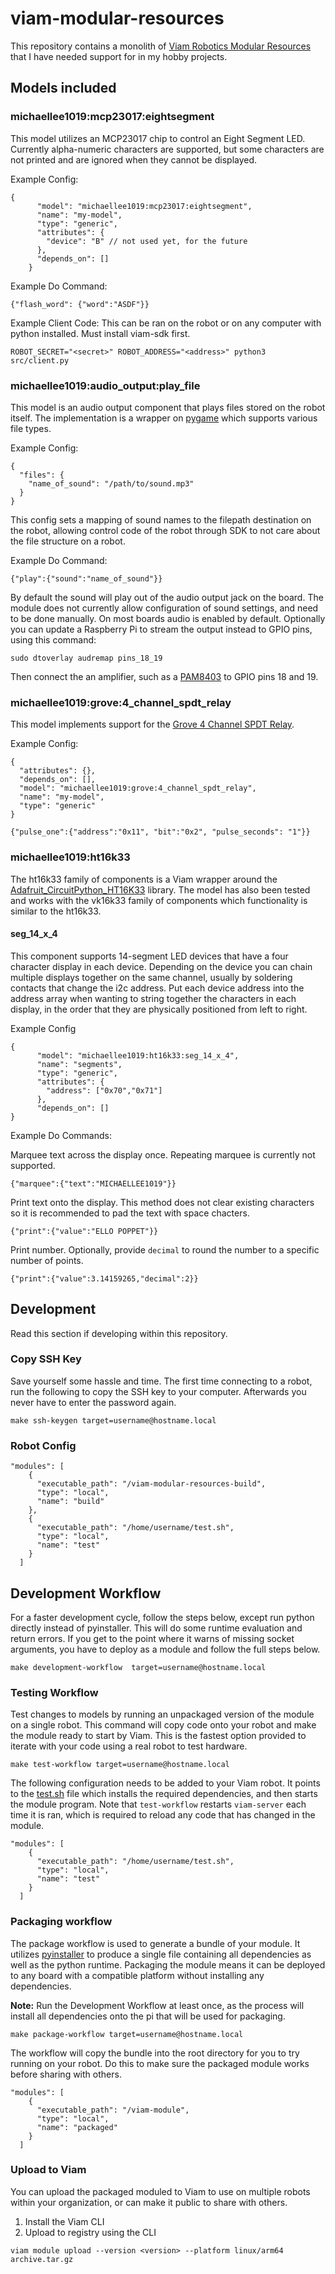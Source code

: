 # viam-modular-resources
This repository contains a monolith of [Viam Robotics Modular Resources](https://docs.viam.com/extend/modular-resources/) that I have needed support for in my hobby projects.

## Models included
### michaellee1019:mcp23017:eightsegment
This model utilizes an MCP23017 chip to control an Eight Segment LED. Currently alpha-numeric characters are supported, but some characters are not printed and are ignored when they cannot be displayed.

Example Config:
```
{
      "model": "michaellee1019:mcp23017:eightsegment",
      "name": "my-model",
      "type": "generic",
      "attributes": {
        "device": "B" // not used yet, for the future
      },
      "depends_on": []
    }
```

Example Do Command:
```
{"flash_word": {"word":"ASDF"}}
```

Example Client Code:
This can be ran on the robot or on any computer with python installed. Must install viam-sdk first.
```
ROBOT_SECRET="<secret>" ROBOT_ADDRESS="<address>" python3 src/client.py
```
### michaellee1019:audio_output:play_file
This model is an audio output component that plays files stored on the robot itself. The implementation is a wrapper on [pygame](http://www.pygame.org/docs/ref/music.html) which supports various file types.

Example Config:
```
{
  "files": {
    "name_of_sound": "/path/to/sound.mp3"
  }
}
```

This config sets a mapping of sound names to the filepath destination on the robot, allowing control code of the robot through SDK to not care about the file structure on a robot.

Example Do Command:
```
{"play":{"sound":"name_of_sound"}}
```

By default the sound will play out of the audio output jack on the board. The module does not currently allow configuration of sound settings, and need to be done manually. On most boards audio is enabled by default. Optionally you can update a Raspberry Pi to stream the output instead to GPIO pins, using this command:

```
sudo dtoverlay audremap pins_18_19
```
Then connect the an amplifier, such as a [PAM8403](https://www.amazon.com//dp/B00M0F1LJW/) to GPIO pins 18 and 19.
### michaellee1019:grove:4_channel_spdt_relay
This model implements support for the [Grove 4 Channel SPDT Relay](https://www.seeedstudio.com/Grove-4-Channel-SPDT-Relay-p-3119.html).

Example Config:
```
{
  "attributes": {},
  "depends_on": [],
  "model": "michaellee1019:grove:4_channel_spdt_relay",
  "name": "my-model",
  "type": "generic"
}
```

```
{"pulse_one":{"address":"0x11", "bit":"0x2", "pulse_seconds": "1"}}
```

### michaellee1019:ht16k33
The ht16k33 family of components is a Viam wrapper around the [Adafruit_CircuitPython_HT16K33](https://github.com/adafruit/Adafruit_CircuitPython_HT16K33/) library. The model has also been tested and works with the vk16k33 family of components which functionality is similar to the ht16k33.

#### seg_14_x_4
This component supports 14-segment LED devices that have a four character display in each device. Depending on the device you can chain multiple displays together on the same channel, usually by soldering contacts that change the i2c address. Put each device address into the address array when wanting to string together the characters in each display, in the order that they are physically positioned from left to right.

Example Config
```
{
      "model": "michaellee1019:ht16k33:seg_14_x_4",
      "name": "segments",
      "type": "generic",
      "attributes": {
        "address": ["0x70","0x71"]
      },
      "depends_on": []
}
```

Example Do Commands:

Marquee text across the display once. Repeating marquee is currently not supported.
```
{"marquee":{"text":"MICHAELLEE1019"}}
```

Print text onto the display. This method does not clear existing characters so it is recommended to pad the text with space chacters.
```
{"print":{"value":"ELLO POPPET"}}
```

Print number. Optionally, provide `decimal` to round the number to a specific number of points.
```
{"print":{"value":3.14159265,"decimal":2}}
```

## Development
Read this section if developing within this repository.

### Copy SSH Key
Save yourself some hassle and time. The first time connecting to a robot, run the following to copy the SSH key to your computer. Afterwards you never have to enter the password again.
```
make ssh-keygen target=username@hostname.local
```

### Robot Config
```
"modules": [
    {
      "executable_path": "/viam-modular-resources-build",
      "type": "local",
      "name": "build"
    },
    {
      "executable_path": "/home/username/test.sh",
      "type": "local",
      "name": "test"
    }
  ]
```

## Development Workflow
For a faster development cycle, follow the steps below, except run python directly instead of pyinstaller. This will do some runtime evaluation and return errors. If you get to the point where it warns of missing socket arguments, you have to deploy as a module and follow the full steps below.

```
make development-workflow  target=username@hostname.local
```

### Testing Workflow
Test changes to models by running an unpackaged version of the module on a single robot. This command will copy code onto your robot and make the module ready to start by Viam. This is the fastest option provided to iterate with your code using a real robot to test hardware.

```
make test-workflow target=username@hostname.local
```

The following configuration needs to be added to your Viam robot. It points to the [test.sh](test.sh) file which installs the required dependencies, and then starts the module program. Note that `test-workflow` restarts `viam-server` each time it is ran, which is required to reload any code that has changed in the module.

```
"modules": [
    {
      "executable_path": "/home/username/test.sh",
      "type": "local",
      "name": "test"
    }
  ]
```

### Packaging workflow
The package workflow is used to generate a bundle of your module. It utilizes [pyinstaller](https://pyinstaller.org/en/stable/) to produce a single file containing all dependencies as well as the python runtime. Packaging the module means it can be deployed to any board with a compatible platform without installing any dependencies.

**Note:** Run the Development Workflow at least once, as the process will install all dependencies onto the pi that will be used for packaging.

```
make package-workflow target=username@hostname.local
```

The workflow will copy the bundle into the root directory for you to try running on your robot. Do this to make sure the packaged module works before sharing with others.
```
"modules": [
    {
      "executable_path": "/viam-module",
      "type": "local",
      "name": "packaged"
    }
  ]
``` 

### Upload to Viam
You can upload the packaged moduled to Viam to use on multiple robots within your organization, or can make it public to share with others.
1. Install the Viam CLI 
1. Upload to registry using the CLI
```
viam module upload --version <version> --platform linux/arm64 archive.tar.gz
```